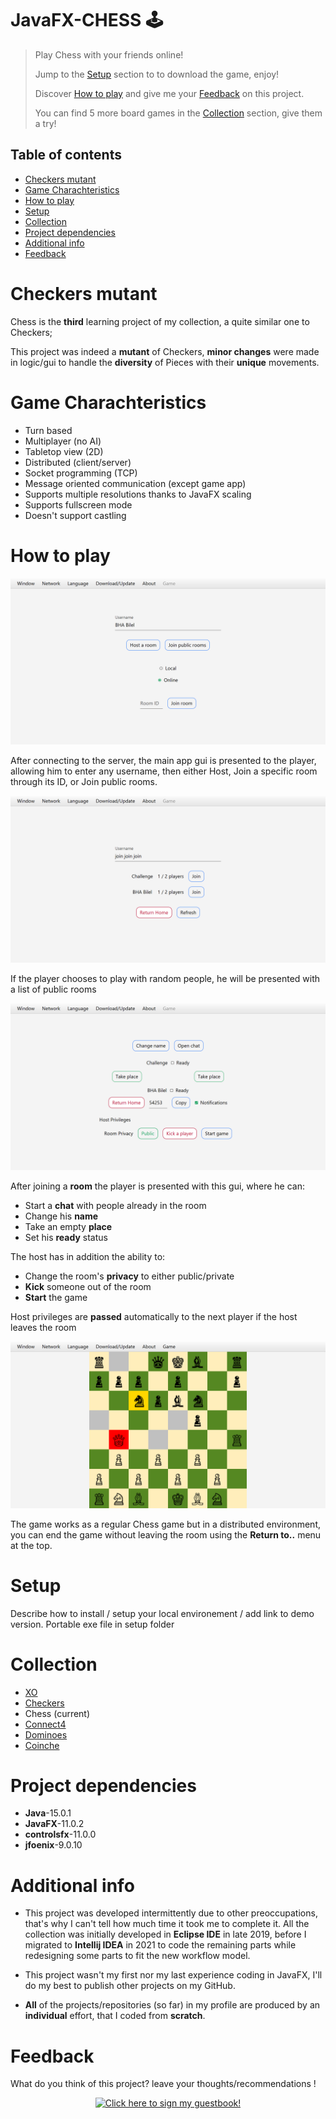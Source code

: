 # JavaFX-CHESS 🕹️

> Play Chess with your friends online!
> 
> Jump to the [Setup](#setup) section to to download the game, enjoy!
> 
> Discover [How to play](#how-to-play) and give me your [Feedback](#feedback) on this project.
> 
> You can find 5 more board games in the [Collection](#collection) section, give them a try!

## Table of contents
* [Checkers mutant](#checkers-mutant)
* [Game Charachteristics](game-charachteristics)
* [How to play](#how-to-play)
* [Setup](#setup)
* [Collection](#collection)
* [Project dependencies](#project-dependencies)
* [Additional info](#additional-info)
* [Feedback](#feedback)

# Checkers mutant
Chess is the **third** learning project of my collection, a quite similar one to Checkers;

This project was indeed a **mutant** of Checkers, **minor changes** were made in logic/gui to handle the **diversity** of Pieces with their **unique** movements.

# Game Charachteristics
- Turn based
- Multiplayer (no AI)
- Tabletop view (2D)
- Distributed (client/server)
- Socket programming (TCP)
- Message oriented communication (except game app)
- Supports multiple resolutions thanks to JavaFX scaling
- Supports fullscreen mode
- Doesn't support castling

# How to play
![Main app gui](./screenshots/mainApp.png)

After connecting to the server, the main app gui is presented to the player, 
allowing him to enter any username, then either Host, Join a specific room through its ID, 
or Join public rooms.

![Join app gui](./screenshots/joinApp.png)

If the player chooses to play with random people, he will be presented with a list of public rooms

![Room app gui](./screenshots/roomApp.png)

After joining a **room** the player is presented with this gui, where he can:
- Start a **chat** with people already in the room
- Change his **name**
- Take an empty **place**
- Set his **ready** status

The host has in addition the ability to:
- Change the room's **privacy** to either public/private
- **Kick** someone out of the room
- **Start** the game

Host privileges are **passed** automatically to the next player if the host leaves the room

![Game app gui](./screenshots/gameApp.png)

The game works as a regular Chess game but in a distributed environment, 
you can end the game without leaving the room using the **Return to..** menu at the top.

# Setup
Describe how to install / setup your local environement / add link to demo version.
Portable exe file in setup folder

# Collection
- [XO](https://github.com/BHA-Bilel/JavaFX-XO)
- [Checkers](https://github.com/BHA-Bilel/JavaFX-CHECKERS)
- Chess (current)
- [Connect4](https://github.com/BHA-Bilel/JavaFX-CONNECT4)
- [Dominoes](https://github.com/BHA-Bilel/JavaFX-DOMINOS)
- [Coinche](https://github.com/BHA-Bilel/JavaFX-COINCHE)

# Project dependencies
- **Java**-15.0.1
- **JavaFX**-11.0.2
- **controlsfx**-11.0.0
- **jfoenix**-9.0.10

# Additional info
- This project was developed intermittently due to other preoccupations, that's why I can't tell how much time it took me to complete it.
All the collection was initially developed in **Eclipse IDE** in late 2019, before I migrated to **Intellij IDEA** in 2021 to code the remaining parts while redesigning some parts to fit the new workflow model.

- This project wasn't my first nor my last experience coding in JavaFX, I'll do my best to publish other projects on my GitHub.

- **All** of the projects/repositories (so far) in my profile are produced by an **individual** effort, that I coded from **scratch**.

# Feedback
What do you think of this project? leave your thoughts/recommendations !

<p align="center">
  <a href="https://gist.github.com/BHA-Bilel/8b624cce0a1263299f84d59ddc05eaf9">
    <img src="https://gist.githubusercontent.com/BHA-Bilel/6eb01c298f0ccceff7511427afb52534/raw/bfaf1c70946579fe9f4991d923215d7f402de250/bguestbook.gif" alt="Click here to sign my guestbook!">
  </a>
</p>
